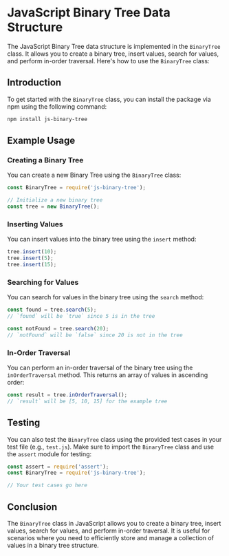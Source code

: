 # JavaScript Binary Tree Data Structure

The JavaScript Binary Tree data structure is implemented in the `BinaryTree` class. It allows you to create a binary tree, insert values, search for values, and perform in-order traversal. Here's how to use the `BinaryTree` class:

## Introduction

To get started with the `BinaryTree` class, you can install the package via npm using the following command:

```bash
npm install js-binary-tree
```

## Example Usage

### Creating a Binary Tree

You can create a new Binary Tree using the `BinaryTree` class:

```javascript
const BinaryTree = require('js-binary-tree');

// Initialize a new binary tree
const tree = new BinaryTree();
```

### Inserting Values

You can insert values into the binary tree using the `insert` method:

```javascript
tree.insert(10);
tree.insert(5);
tree.insert(15);
```

### Searching for Values

You can search for values in the binary tree using the `search` method:

```javascript
const found = tree.search(5);
// `found` will be `true` since 5 is in the tree

const notFound = tree.search(20);
// `notFound` will be `false` since 20 is not in the tree
```

### In-Order Traversal

You can perform an in-order traversal of the binary tree using the `inOrderTraversal` method. This returns an array of values in ascending order:

```javascript
const result = tree.inOrderTraversal();
// `result` will be [5, 10, 15] for the example tree
```

## Testing

You can also test the `BinaryTree` class using the provided test cases in your test file (e.g., `test.js`). Make sure to import the `BinaryTree` class and use the `assert` module for testing:

```javascript
const assert = require('assert');
const BinaryTree = require('js-binary-tree');

// Your test cases go here
```

## Conclusion

The `BinaryTree` class in JavaScript allows you to create a binary tree, insert values, search for values, and perform in-order traversal. It is useful for scenarios where you need to efficiently store and manage a collection of values in a binary tree structure.
